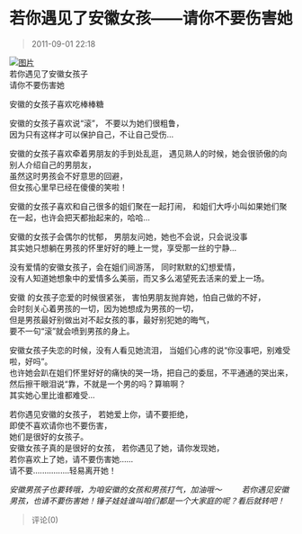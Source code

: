 # 若你遇见了安徽女孩——请你不要伤害她
> 2011-09-01 22:18


  
[](http://b25.photo.store.qq.com/http_imgload.cgi?/rurl4_b=1754f6c458c8f06ed83d9e90db9b1f0ed9bcaa83df69d1926631f656848a2edd55b725cd2b26733c8edbe7d64eef24a17017a3d4de47259edccac9f8fc4165ae9940a6be9099b91fb893be11e66c1de103b028a6&a=25&b=25)[![图片](https://pan.4a1801.life/d/Onedrive-4A1801/%E4%B8%AA%E4%BA%BA%E5%BB%BA%E7%AB%99/public/Qzone_wyf/Blogs/images/10E7AC1F.webp)](https://pan.4a1801.life/d/Onedrive-4A1801/%E4%B8%AA%E4%BA%BA%E5%BB%BA%E7%AB%99/public/Qzone_wyf/Blogs/images/10E7AC1F.webp)  
若你遇见了安徽女孩子  
请你不要伤害她  
  
安徽的女孩子喜欢吃棒棒糖  
  
安徽的女孩子喜欢说“滚”， 不要以为她们很粗鲁，  
因为只有这样才可以保护自己，不让自己受伤…  
  
安徽的女孩子喜欢牵着男朋友的手到处乱逛， 遇见熟人的时候，她会很骄傲的向别人介绍自己的男朋友，  
虽然这时男孩会不好意思的回避，  
但女孩心里早已经在傻傻的笑啦！  
  
安徽的女孩子喜欢和自己很多的姐们聚在一起打闹， 和姐们大呼小叫如果她们聚在一起，也许会把天都抬起来的，哈哈…  
  
安徽的女孩子会偶尔的忧郁， 男朋友问她，她也不会说，只会说没事  
其实她只想躺在男孩的怀里好好的睡上一觉，享受那一丝的宁静…  
  
没有爱情的安徽女孩子，会在姐们间游荡， 同时默默的幻想爱情，  
没有人知道她想象中的爱情多么美丽，而又多么渴望死去活来的爱上一场。   
  
安徽 的女孩子恋爱的时候很紧张， 害怕男朋友抛弃她，怕自己做的不好，  
会时刻关心着男孩的一切，因为她想成为男孩的一切，  
但是男孩最好别做出对不起女孩的事，最好别犯她的晦气，  
要不一句“滚”就会喷到男孩的身上。  
  
安徽女孩子失恋的时候，没有人看见她流泪， 当姐们心疼的说“你没事吧，别难受啦，好吗”。  
也许她会趴在姐们怀里好好的痛快的哭一场，把自己的委屈，不平通通的哭出来，  
然后擦干眼泪说“靠，不就是一个男的吗？算嘛啊？  
其实她心里比谁都难受…  
  
若你遇见安徽的女孩子， 若她爱上你，请不要拒绝，  
即使不喜欢请你也不要伤害，  
她们是很好的女孩子。  
安徽女孩子真的是很好的女孩， 若你遇见了她，请你发现她，  
若你喜欢上了她，请不要伤害她……  
请不要................轻易离开她！ 

_安徽男孩子也要转哦，为咱安徽的女孩和男孩打气，加油哦～         若你遇见安徽男孩，也请不要伤害她！锤子娃娃谁叫咱们都是一个大家庭的呢？看后就转吧！_
> 评论(0)

